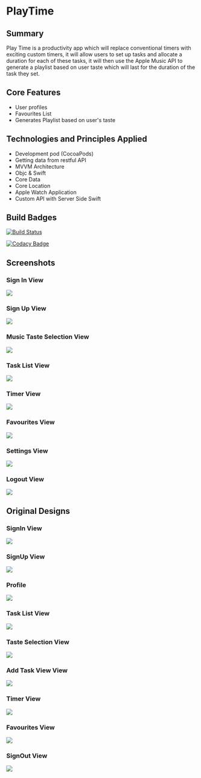 # PlayTime

## Summary
Play Time is a productivity app which will replace conventional timers with exciting custom timers, it will allow users to set up tasks and allocate a duration for each of these tasks, it will then use the Apple Music API to generate a playlist based on user taste which will last for the duration of the task they set.

## Core Features

- User profiles
- Favourites List
- Generates Playlist based on user's taste

## Technologies and Principles Applied 

- Development pod (CocoaPods) 
- Getting data from restful API
- MVVM Architecture
- Objc & Swift
- Core Data 
- Core Location 
- Apple Watch Application
- Custom API with Server Side Swift

## Build Badges

[![Build Status](https://app.bitrise.io/app/6b4ff5672b302e4b/status.svg?token=JBd3HJLJwh_ksHHACk0Ytg&branch=master)](https://app.bitrise.io/app/6b4ff5672b302e4b)

[![Codacy Badge](https://api.codacy.com/project/badge/Grade/6a4bc2d1ae3c47cf9c716e3def676866)](https://www.codacy.com/manual/bgouws/PlayTime?utm_source=github.com&amp;utm_medium=referral&amp;utm_content=bgouws/PlayTime&amp;utm_campaign=Badge_Grade)

## Screenshots
### Sign In View
![](Play%20Time/Images/LoginScreen.png)

### Sign Up View
![](Play%20Time/Images/SignUpScreen.png)

### Music Taste Selection View
![](Play%20Time/Images/MusicSelectionScreen.png)

### Task List View
![](Play%20Time/Images/TaskListScreen.png)

### Timer View
![](Play%20Time/Images/CurrentTaskScreen.png)

### Favourites View
![](Play%20Time/Images/FavouritesListScreen.png)

### Settings View
![](Play%20Time/Images/SettingsScreen.png)

### Logout View
![](Play%20Time/Images/Logout.png)

## Original Designs 

### SignIn View
![](Play%20Time/Images/Sketch/Login.png)

### SignUp View
![](Play%20Time/Images/Sketch/SignUp.png)

### Profile
![](Play%20Time/Images/Sketch/Profile.png)

### Task List View
![](Play%20Time/Images/Sketch/TaskList.png)

### Taste Selection View
![](Play%20Time/Images/Sketch/MusicTaste.png)

### Add Task View View
![](Play%20Time/Images/Sketch/AddTask.png)

### Timer View
![](Play%20Time/Images/Sketch/CurrentTask.png)

### Favourites View
![](Play%20Time/Images/Sketch/iPhone11ProMax.png)

### SignOut View
![](Play%20Time/Images/Sketch/Logout.png)
